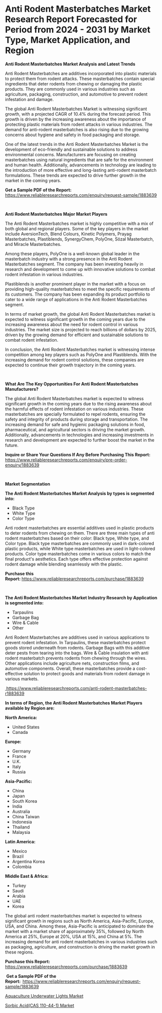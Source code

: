 <p><h1>Anti Rodent Masterbatches Market Research Report Forecasted for Period from 2024 -  2031 by Market Type, Market Application, and Region</h1></p><p><strong>Anti Rodent Masterbatches Market Analysis and Latest Trends</strong></p>
<p><p>Anti Rodent Masterbatches are additives incorporated into plastic materials to protect them from rodent attacks. These masterbatches contain special ingredients that deter rodents from chewing or damaging the plastic products. They are commonly used in various industries such as agriculture, packaging, construction, and automotive to prevent rodent infestation and damage.</p><p>The global Anti Rodent Masterbatches Market is witnessing significant growth, with a projected CAGR of 10.4% during the forecast period. This growth is driven by the increasing awareness about the importance of protecting plastic materials from rodent attacks in various industries. The demand for anti-rodent masterbatches is also rising due to the growing concerns about hygiene and safety in food packaging and storage.</p><p>One of the latest trends in the Anti Rodent Masterbatches Market is the development of eco-friendly and sustainable solutions to address environmental concerns. Manufacturers are focusing on creating masterbatches using natural ingredients that are safe for the environment and human health. Additionally, advancements in technology are leading to the introduction of more effective and long-lasting anti-rodent masterbatch formulations. These trends are expected to drive further growth in the market in the coming years.</p></p>
<p><strong>Get a Sample PDF of the Report:&nbsp;</strong> <a href="https://www.reliableresearchreports.com/enquiry/request-sample/1883639">https://www.reliableresearchreports.com/enquiry/request-sample/1883639</a></p>
<p>&nbsp;</p>
<p><strong>Anti Rodent Masterbatches Major Market Players</strong></p>
<p><p>The Anti Rodent Masterbatches market is highly competitive with a mix of both global and regional players. Some of the key players in the market include AversionTech, Blend Colours, Kinetic Polymers, Prayag Masterbatches, Plastiblends, SynergyChem, PolyOne, Sözal Masterbatch, and Miracle Masterbatches.</p><p>Among these players, PolyOne is a well-known global leader in the masterbatch industry with a strong presence in the Anti Rodent Masterbatches segment. The company has been investing heavily in research and development to come up with innovative solutions to combat rodent infestation in various industries.</p><p>Plastiblends is another prominent player in the market with a focus on providing high-quality masterbatches to meet the specific requirements of its customers. The company has been expanding its product portfolio to cater to a wide range of applications in the Anti Rodent Masterbatches segment.</p><p>In terms of market growth, the global Anti Rodent Masterbatches market is expected to witness significant growth in the coming years due to the increasing awareness about the need for rodent control in various industries. The market size is projected to reach billions of dollars by 2025, driven by the growing demand for efficient and sustainable solutions to combat rodent infestation.</p><p>In conclusion, the Anti Rodent Masterbatches market is witnessing intense competition among key players such as PolyOne and Plastiblends. With the increasing demand for rodent control solutions, these companies are expected to continue their growth trajectory in the coming years.</p></p>
<p>&nbsp;</p>
<p><strong>What Are The Key Opportunities For Anti Rodent Masterbatches Manufacturers?</strong></p>
<p><p>The global Anti Rodent Masterbatches market is expected to witness significant growth in the coming years due to the rising awareness about the harmful effects of rodent infestation on various industries. These masterbatches are specially formulated to repel rodents, ensuring the safety and integrity of products during storage and transportation. The increasing demand for safe and hygienic packaging solutions in food, pharmaceutical, and agricultural sectors is driving the market growth. Additionally, advancements in technologies and increasing investments in research and development are expected to further boost the market in the future.</p></p>
<p><strong>Inquire or Share Your Questions If Any Before Purchasing This Report:</strong> <a href="https://www.reliableresearchreports.com/enquiry/pre-order-enquiry/1883639">https://www.reliableresearchreports.com/enquiry/pre-order-enquiry/1883639</a></p>
<p>&nbsp;</p>
<p><strong>Market Segmentation</strong></p>
<p><strong>The Anti Rodent Masterbatches Market Analysis by types is segmented into:</strong></p>
<p><ul><li>Black Type</li><li>White Type</li><li>Color Type</li></ul></p>
<p><p>Anti rodent masterbatches are essential additives used in plastic products to deter rodents from chewing on them. There are three main types of anti rodent masterbatches based on their color: Black type, White type, and Color type. Black type masterbatches are commonly used in dark-colored plastic products, while White type masterbatches are used in light-colored products. Color type masterbatches come in various colors to match the final product's aesthetics. Each type offers effective protection against rodent damage while blending seamlessly with the plastic.</p></p>
<p><strong>Purchase this Report:&nbsp;</strong><a href="https://www.reliableresearchreports.com/purchase/1883639">https://www.reliableresearchreports.com/purchase/1883639</a></p>
<p>&nbsp;</p>
<p><strong>The Anti Rodent Masterbatches Market Industry Research by Application is segmented into:</strong></p>
<p><ul><li>Tarpaulins</li><li>Garbage Bag</li><li>Wire & Cable</li><li>Other</li></ul></p>
<p><p>Anti Rodent Masterbatches are additives used in various applications to prevent rodent infestation. In Tarpaulins, these masterbatches protect goods stored underneath from rodents. Garbage Bags with this additive deter pests from tearing into the bags. Wire & Cable insulation with anti rodent masterbatch prevents rodents from chewing through the wires. Other applications include agriculture nets, construction films, and automotive components. Overall, these masterbatches provide a cost-effective solution to protect goods and materials from rodent damage in various markets.</p></p>
<p><a href="https://www.reliableresearchreports.com/anti-rodent-masterbatches-r1883639">&nbsp;https://www.reliableresearchreports.com/anti-rodent-masterbatches-r1883639</a></p>
<p><strong>In terms of Region, the Anti Rodent Masterbatches Market Players available by Region are:</strong></p>
<p>
    <p> <strong> North America: </strong>
        <ul>
            <li>United States</li>
            <li>Canada</li>
        </ul>
        </p> 
    <p> <strong> Europe: </strong>
        <ul>
            <li>Germany</li>
            <li>France</li>
            <li>U.K.</li>
            <li>Italy</li>
            <li>Russia</li>
        </ul>
        </p> 
    <p> <strong> Asia-Pacific: </strong>
        <ul>
            <li>China</li>
            <li>Japan</li>
            <li>South Korea</li>
            <li>India</li>
            <li>Australia</li>
            <li>China Taiwan</li>
            <li>Indonesia</li>
            <li>Thailand</li>
            <li>Malaysia</li>
        </ul>
        </p> 
    <p> <strong> Latin America: </strong>
        <ul>
            <li>Mexico</li>
            <li>Brazil</li>
            <li>Argentina Korea</li>
            <li>Colombia</li>
        </ul>
        </p> 
    <p> <strong> Middle East & Africa: </strong>
        <ul>
            <li>Turkey</li>
            <li>Saudi</li>
            <li>Arabia</li>
            <li>UAE</li>
            <li>Korea</li>
        </ul>
    </p>
    </p>
<p><p>The global anti rodent masterbatches market is expected to witness significant growth in regions such as North America, Asia-Pacific, Europe, USA, and China. Among these, Asia-Pacific is anticipated to dominate the market with a market share of approximately 35%, followed by North America at 25%, Europe at 20%, USA at 15%, and China at 5%. The increasing demand for anti rodent masterbatches in various industries such as packaging, agriculture, and construction is driving the market growth in these regions.</p></p>
<p><strong>Purchase this Report: </strong><a href="https://www.reliableresearchreports.com/purchase/1883639">https://www.reliableresearchreports.com/purchase/1883639</a></p>
<p>&nbsp;<strong>Get a Sample PDF of the Report:&nbsp;&nbsp;</strong><a href="https://www.reliableresearchreports.com/enquiry/request-sample/1883639">https://www.reliableresearchreports.com/enquiry/request-sample/1883639</a></p>
<p><strong></strong></p>
<p><p><a href="https://view.publitas.com/reportprime-1/comprehensive-analysis-of-the-global-aquaculture-underwater-lights-market-growth-trends-market-forecasts-2024-2031/">Aquaculture Underwater Lights Market</a></p><p><a href="https://github.com/rslnowrouzi/Market-Research-Report-List-1/blob/main/sorbic-acidcas-110-44-1-market.md">Sorbic Acid(CAS 110-44-1) Market</a></p></p>